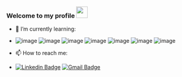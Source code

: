 ### Welcome to my profile <img src="https://raw.githubusercontent.com/kaueMarques/kaueMarques/master/hi.gif" width="30px">

- 🌱 I’m currently learning:

- ![image](!https://img.shields.io/badge/HTML5-E34F26?style=for-the-badge&logo=html5&logoColor=white)
![image](https://img.shields.io/badge/CSS-239120?&style=for-the-badge&logo=css3&logoColor=white)
![image](https://img.shields.io/badge/JavaScript-F7DF1E?style=for-the-badge&logo=javascript&logoColor=black)
![image](https://img.shields.io/badge/React-20232A?style=for-the-badge&logo=react&logoColor=61DAFB) 
![image](https://img.shields.io/badge/Node.js-43853D?style=for-the-badge&logo=node.js&logoColor=white) 
![image](https://img.shields.io/badge/Express.js-404D59?style=for-the-badge)
![image](https://img.shields.io/badge/PostgreSQL-316192?style=for-the-badge&logo=postgresql&logoColor=white)

- 📫 How to reach me: 

- [![Linkedin Badge](https://img.shields.io/badge/Linkedin-0077B5?style=flat-square&logo=Linkedin&logoColor=white&link=https://www.linkedin.com/in/higor-souza-709254213/)](https://www.linkedin.com/in/higor-souza-709254213/) 
[![Gmail Badge](https://img.shields.io/badge/Gmail-D14836?style=flat-square&logo=Gmail&logoColor=white&link=mailto:hgrprofissional@gmail.com)](mailto:hgrprofissional@gmail.com)

